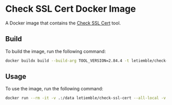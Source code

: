 # Check SSL Cert Docker Image

A Docker image that contains the [Check SSL Cert](https://github.com/matteocorti/check_ssl_cert) tool.

## Build

To build the image, run the following command:

```bash
docker buildx build --build-arg TOOL_VERSION=2.84.4 -t letiemble/check-ssl-cert:2.84.4 -t letiemble/check-ssl-cert:latest .
```

## Usage

To use the image, run the following command:

```bash
docker run --rm -it -v .:/data letiemble/check-ssl-cert --all-local -v -H www.google.com
```
